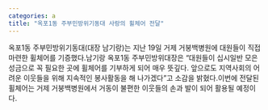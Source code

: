 ```yaml
---
categories: a
title: "옥포1동 주부민방위기동대 사랑의 휠체어 전달"
---
```

옥포1동 주부민방위기동대(대장 남기랑)는 지난 19일 거제 거붕백병원에 대원들이 직접 마련한 휠체어를 기증했다.남기랑 옥포1동 주부민방위대장은 “대원들이 십시일반 모은 성금으로 꼭 필요한 곳에 휠체어를 기부하게 되어 매우 뜻깊다. 앞으로도 지역사회의 어려운 이웃들을 위해 지속적인 봉사활동을 해 나가겠다”고 소감을 밝혔다.이번에 전달된 휠체어는 거제 거붕백병원에서 거동이 불편한 이웃들의 손과 발이 되어 활용될 예정이다.